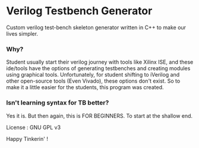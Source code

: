 # Verilog Testbench Generator
Custom verilog test-bench skeleton generator written in C++ to make our lives simpler.

### Why?
Student usually start their verilog journey with tools like Xilinx ISE, and these ide/tools have the options of generating testbenches and creating modules using graphical tools. Unfortunately, for student shifting to iVerilog and other open-source tools (Even Vivado), these options don't exist. So to make it a little easier for the students, this program was created.

### Isn't learning syntax for TB better? 
Yes it is. But then again, this is FOR BEGINNERS. To start at the shallow end.

License : GNU GPL v3

Happy Tinkerin' !